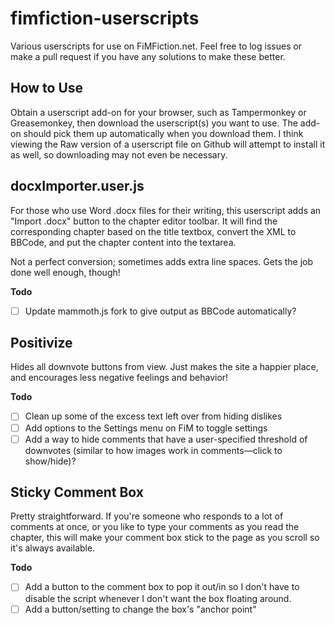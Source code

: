 # fimfiction-userscripts
Various userscripts for use on FiMFiction.net.  Feel free to log issues or make a pull request if you have any solutions to make these better.

## How to Use

Obtain a userscript add-on for your browser, such as Tampermonkey or Greasemonkey, then download the userscript(s) you want to use.  The add-on should pick them up automatically when you download them.  I think viewing the Raw version of a userscript file on Github will attempt to install it as well, so downloading may not even be necessary.

## docxImporter.user.js
For those who use Word .docx files for their writing, this userscript adds an "Import .docx" button to the chapter editor toolbar.  It will find the corresponding chapter based on the title textbox, convert the XML to BBCode, and put the chapter content into the textarea.

Not a perfect conversion; sometimes adds extra line spaces.  Gets the job done well enough, though!

**Todo**
- [ ] Update mammoth.js fork to give output as BBCode automatically?

## Positivize
Hides all downvote buttons from view.  Just makes the site a happier place, and encourages less negative feelings and behavior!

**Todo**
- [ ] Clean up some of the excess text left over from hiding dislikes
- [ ] Add options to the Settings menu on FiM to toggle settings
- [ ] Add a way to hide comments that have a user-specified threshold of downvotes (similar to how images work in comments—click to show/hide)?

## Sticky Comment Box
Pretty straightforward.  If you're someone who responds to a lot of comments at once, or you like to type your comments as you read the chapter, this will make your comment box stick to the page as you scroll so it's always available.

**Todo**
- [ ] Add a button to the comment box to pop it out/in so I don't have to disable the script whenever I don't want the box floating around.
- [ ] Add a button/setting to change the box's "anchor point"
